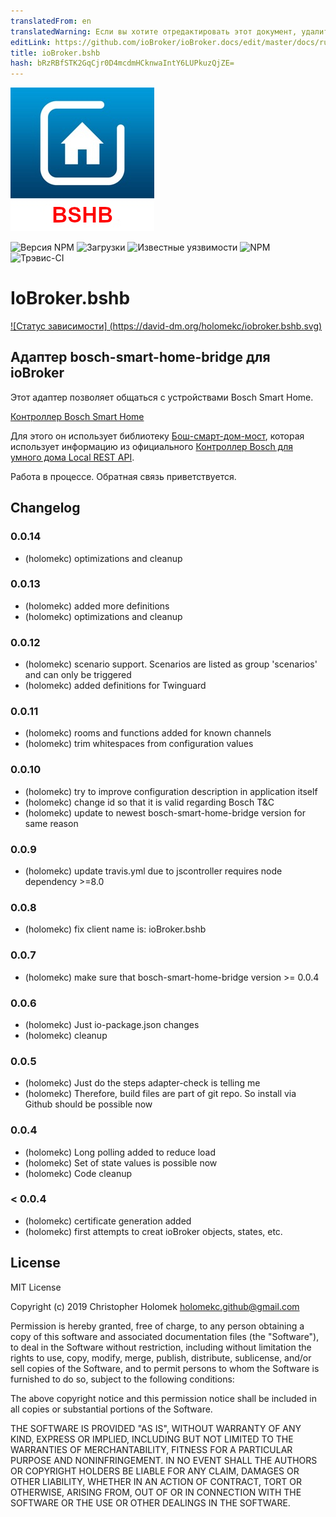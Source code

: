 ```yaml
---
translatedFrom: en
translatedWarning: Если вы хотите отредактировать этот документ, удалите поле «translationFrom», в противном случае этот документ будет снова автоматически переведен
editLink: https://github.com/ioBroker/ioBroker.docs/edit/master/docs/ru/adapterref/iobroker.bshb/README.md
title: ioBroker.bshb
hash: bRzRBfSTK2GqCjr0D4mcdmHCknwaIntY6LUPkuzQjZE=
---
```

![логотип](../../../en/adapterref/iobroker.bshb/admin/bshb-logo.jpg)

![Версия NPM](http://img.shields.io/npm/v/iobroker.bshb.svg)
![Загрузки](https://img.shields.io/npm/dm/iobroker.bshb.svg)
![Известные уязвимости](https://snyk.io/test/github/holomekc/ioBroker.bshb/badge.svg)
![NPM](https://nodei.co/npm/iobroker.bshb.png)
![Трэвис-CI](http://img.shields.io/travis/holomekc/ioBroker.bshb/master.svg)

# IoBroker.bshb
[![Статус зависимости] (https://david-dm.org/holomekc/iobroker.bshb.svg)](https://david-dm.org/holomekc/iobroker.bshb)

## Адаптер bosch-smart-home-bridge для ioBroker
Этот адаптер позволяет общаться с устройствами Bosch Smart Home.

[Контроллер Bosch Smart Home](https://www.bosch-smarthome.com/de/de/produkte/smart-system-solutions/smart-home-controller)

Для этого он использует библиотеку [Бош-смарт-дом-мост](https://github.com/holomekc/bosch-smart-home-bridge), которая использует информацию из официального [Контроллер Bosch для умного дома Local REST API](https://github.com/BoschSmartHome/bosch-shc-api-docs).

Работа в процессе. Обратная связь приветствуется.

## Changelog

### 0.0.14
* (holomekc) optimizations and cleanup

### 0.0.13
* (holomekc) added more definitions
* (holomekc) optimizations and cleanup

### 0.0.12
* (holomekc) scenario support. Scenarios are listed as group 'scenarios' and can only be triggered
* (holomekc) added definitions for Twinguard

### 0.0.11
* (holomekc) rooms and functions added for known channels
* (holomekc) trim whitespaces from configuration values

### 0.0.10
* (holomekc) try to improve configuration description in application itself
* (holomekc) change id so that it is valid regarding Bosch T&C
* (holomekc) update to newest bosch-smart-home-bridge version for same reason

### 0.0.9
* (holomekc) update travis.yml due to jscontroller requires node dependency >=8.0

### 0.0.8
* (holomekc) fix client name is: ioBroker.bshb

### 0.0.7
* (holomekc) make sure that bosch-smart-home-bridge version >= 0.0.4

### 0.0.6
* (holomekc) Just io-package.json changes
* (holomekc) cleanup

### 0.0.5
* (holomekc) Just do the steps adapter-check is telling me
* (holomekc) Therefore, build files are part of git repo. So install via Github should be possible now

### 0.0.4
* (holomekc) Long polling added to reduce load
* (holomekc) Set of state values is possible now
* (holomekc) Code cleanup

### < 0.0.4
* (holomekc) certificate generation added
* (holomekc) first attempts to creat ioBroker objects, states, etc.

## License

MIT License

Copyright (c) 2019 Christopher Holomek <holomekc.github@gmail.com>

Permission is hereby granted, free of charge, to any person obtaining a copy
of this software and associated documentation files (the "Software"), to deal
in the Software without restriction, including without limitation the rights
to use, copy, modify, merge, publish, distribute, sublicense, and/or sell
copies of the Software, and to permit persons to whom the Software is
furnished to do so, subject to the following conditions:

The above copyright notice and this permission notice shall be included in all
copies or substantial portions of the Software.

THE SOFTWARE IS PROVIDED "AS IS", WITHOUT WARRANTY OF ANY KIND, EXPRESS OR
IMPLIED, INCLUDING BUT NOT LIMITED TO THE WARRANTIES OF MERCHANTABILITY,
FITNESS FOR A PARTICULAR PURPOSE AND NONINFRINGEMENT. IN NO EVENT SHALL THE
AUTHORS OR COPYRIGHT HOLDERS BE LIABLE FOR ANY CLAIM, DAMAGES OR OTHER
LIABILITY, WHETHER IN AN ACTION OF CONTRACT, TORT OR OTHERWISE, ARISING FROM,
OUT OF OR IN CONNECTION WITH THE SOFTWARE OR THE USE OR OTHER DEALINGS IN THE
SOFTWARE.